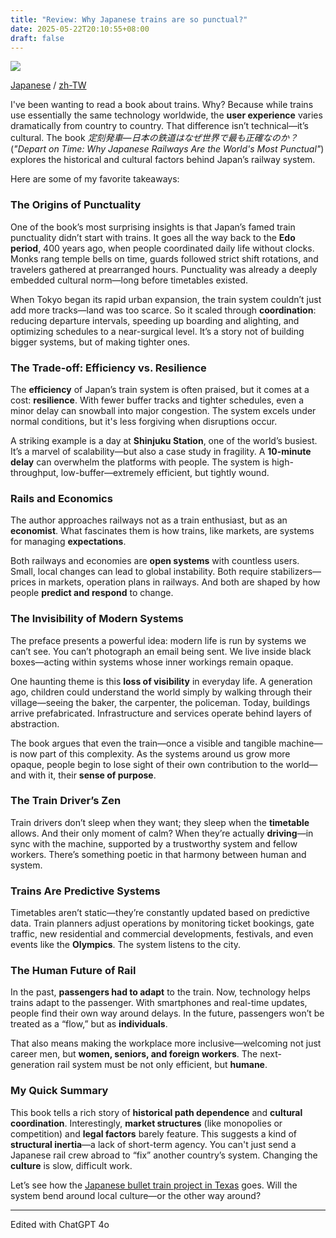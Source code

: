 ```yaml
---
title: "Review: Why Japanese trains are so punctual?"
date: 2025-05-22T20:10:55+08:00
draft: false
---
```


![](images/train_cover.jpg)

[Japanese](https://www.shinchosha.co.jp/ebook/E646271/) / [zh-TW](https://www.sanmin.com.tw/product/index/010880197)

I've been wanting to read a book about trains. Why? Because while trains use essentially the same technology worldwide, the **user experience** varies dramatically from country to country. That difference isn’t technical—it’s cultural. The book *定刻発車―日本の鉄道はなぜ世界で最も正確なのか？* (*"Depart on Time: Why Japanese Railways Are the World's Most Punctual"*) explores the historical and cultural factors behind Japan’s railway system.

Here are some of my favorite takeaways:


### The Origins of Punctuality

One of the book’s most surprising insights is that Japan’s famed train punctuality didn’t start with trains. It goes all the way back to the **Edo period**, 400 years ago, when people coordinated daily life without clocks. Monks rang temple bells on time, guards followed strict shift rotations, and travelers gathered at prearranged hours. Punctuality was already a deeply embedded cultural norm—long before timetables existed.

When Tokyo began its rapid urban expansion, the train system couldn’t just add more tracks—land was too scarce. So it scaled through **coordination**: reducing departure intervals, speeding up boarding and alighting, and optimizing schedules to a near-surgical level. It’s a story not of building bigger systems, but of making tighter ones.


### The Trade-off: Efficiency vs. Resilience

The **efficiency** of Japan’s train system is often praised, but it comes at a cost: **resilience**. With fewer buffer tracks and tighter schedules, even a minor delay can snowball into major congestion. The system excels under normal conditions, but it's less forgiving when disruptions occur.

A striking example is a day at **Shinjuku Station**, one of the world’s busiest. It’s a marvel of scalability—but also a case study in fragility. A **10-minute delay** can overwhelm the platforms with people. The system is high-throughput, low-buffer—extremely efficient, but tightly wound.


### Rails and Economics

The author approaches railways not as a train enthusiast, but as an **economist**. What fascinates them is how trains, like markets, are systems for managing **expectations**.

Both railways and economies are **open systems** with countless users. Small, local changes can lead to global instability. Both require stabilizers—prices in markets, operation plans in railways. And both are shaped by how people **predict and respond** to change.


### The Invisibility of Modern Systems

The preface presents a powerful idea: modern life is run by systems we can’t see. You can’t photograph an email being sent. We live inside black boxes—acting within systems whose inner workings remain opaque.

One haunting theme is this **loss of visibility** in everyday life. A generation ago, children could understand the world simply by walking through their village—seeing the baker, the carpenter, the policeman. Today, buildings arrive prefabricated. Infrastructure and services operate behind layers of abstraction.

The book argues that even the train—once a visible and tangible machine—is now part of this complexity. As the systems around us grow more opaque, people begin to lose sight of their own contribution to the world—and with it, their **sense of purpose**.


### The Train Driver’s Zen

Train drivers don’t sleep when they want; they sleep when the **timetable** allows. And their only moment of calm? When they’re actually **driving**—in sync with the machine, supported by a trustworthy system and fellow workers. There’s something poetic in that harmony between human and system.


### Trains Are Predictive Systems

Timetables aren’t static—they’re constantly updated based on predictive data. Train planners adjust operations by monitoring ticket bookings, gate traffic, new residential and commercial developments, festivals, and even events like the **Olympics**. The system listens to the city.



### The Human Future of Rail

In the past, **passengers had to adapt** to the train. Now, technology helps trains adapt to the passenger. With smartphones and real-time updates, people find their own way around delays. In the future, passengers won’t be treated as a “flow,” but as **individuals**.

That also means making the workplace more inclusive—welcoming not just career men, but **women, seniors, and foreign workers**. The next-generation rail system must be not only efficient, but **humane**.


### My Quick Summary

This book tells a rich story of **historical path dependence** and **cultural coordination**. Interestingly, **market structures** (like monopolies or competition) and **legal factors** barely feature. This suggests a kind of **structural inertia**—a lack of short-term agency. You can't just send a Japanese rail crew abroad to “fix” another country’s system. Changing the **culture** is slow, difficult work.

Let’s see how the [Japanese bullet train project in Texas](https://www.npr.org/2024/10/21/nx-s1-5146508/amtrak-japan-texas-bullet-train-plan) goes. Will the system bend around local culture—or the other way around?



---
Edited with ChatGPT 4o
